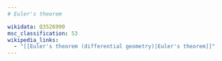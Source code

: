 ```yaml
---
# Euler's theorem

wikidata: Q3526990
msc_classification: 53
wikipedia_links:
  - "[[Euler's theorem (differential geometry)|Euler's theorem]]"
---
```

